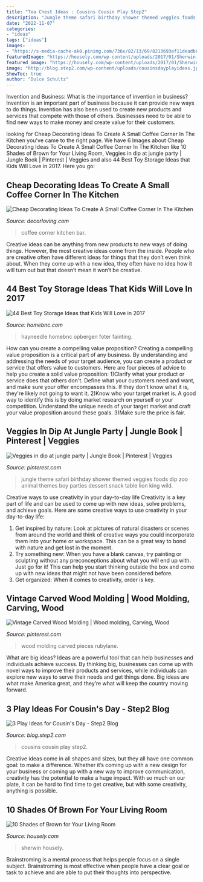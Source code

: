 ```yaml
---
title: "Tea Chest Ideas : Cousins Cousin Play Step2"
description: "Jungle theme safari birthday shower themed veggies foods dip zoo animal themes boy parties dessert snack table lion king wild"
date: "2022-11-07"
categories:
- "ideas"
tags: ["ideas"]
images:
- "https://s-media-cache-ak0.pinimg.com/736x/82/13/69/8213693ef11deadb8bbd3a987b24a7f1.jpg"
featuredImage: "https://housely.com/wp-content/uploads/2017/01/Sherwin-Williams-Tea-Chest-Living-Room.jpg"
featured_image: "https://housely.com/wp-content/uploads/2017/01/Sherwin-Williams-Tea-Chest-Living-Room.jpg"
image: "http://blog.step2.com/wp-content/uploads/cousinsdayplayideas.jpg"
ShowToc: true
author: "Dulce Schultz"
---
```



Invention and Business: What is the importance of invention in business?
Invention is an important part of business because it can provide new ways to do things. Invention has also been used to create new products and services that compete with those of others. Businesses need to be able to find new ways to make money and create value for their customers.

	

		
looking for Cheap Decorating Ideas To Create A Small Coffee Corner In The Kitchen you've came to the right page. We have 6 Images about Cheap Decorating Ideas To Create A Small Coffee Corner In The Kitchen like 10 Shades of Brown for Your Living Room, Veggies in dip at jungle party | Jungle Book | Pinterest | Veggies and also 44 Best Toy Storage Ideas that Kids Will Love in 2017. Here you go:
		
    
## Cheap Decorating Ideas To Create A Small Coffee Corner In The Kitchen

<img loading=lazy src="https://decorloving.com/wp-content/uploads/2020/02/Coffee-Corner-3-650x1024.jpg" onerror="this.onerror=null;this.src='https://tse4.mm.bing.net/th?id=OIP.dqpox778o9wl5JF7bH6NZwHaLq&amp;pid=15.1';" alt="Cheap Decorating Ideas To Create A Small Coffee Corner In The Kitchen">

_Source: decorloving.com_

>coffee corner kitchen bar. 

	

Creative ideas can be anything from new products to new ways of doing things. However, the most creative ideas come from the inside. People who are creative often have different ideas for things that they don’t even think about. When they come up with a new idea, they often have no idea how it will turn out but that doesn’t mean it won’t be creative.

    
## 44 Best Toy Storage Ideas That Kids Will Love In 2017

<img loading=lazy src="https://cdn.homebnc.com/homeimg/2016/03/09-the-royal-toy-box-toy-organizer-ideas-homebnc.jpg" onerror="this.onerror=null;this.src='https://tse4.mm.bing.net/th?id=OIP.i4j8tXkMQ6wU8yvqd89-6wHaHa&amp;pid=15.1';" alt="44 Best Toy Storage Ideas that Kids Will Love in 2017">

_Source: homebnc.com_

>hayneedle homebnc opbergen foter fainting. 

	

How can you create a compelling value proposition?
Creating a compelling value proposition is a critical part of any business. By understanding and addressing the needs of your target audience, you can create a product or service that offers value to customers. Here are four pieces of advice to help you create a solid value proposition:
1)Clarify what your product or service does that others don't. Define what your customers need and want, and make sure your offer encompasses this. If they don't know what it is, they're likely not going to want it.
2)Know who your target market is. A good way to identify this is by doing market research on yourself or your competition. Understand the unique needs of your target market and craft your value proposition around these goals.
3)Make sure the price is fair.

    
## Veggies In Dip At Jungle Party | Jungle Book | Pinterest | Veggies

<img loading=lazy src="https://s-media-cache-ak0.pinimg.com/736x/82/13/69/8213693ef11deadb8bbd3a987b24a7f1.jpg" onerror="this.onerror=null;this.src='https://tse2.mm.bing.net/th?id=OIP.7ltFMPKVLzBAA5_FKktiCwHaJ6&amp;pid=15.1';" alt="Veggies in dip at jungle party | Jungle Book | Pinterest | Veggies">

_Source: pinterest.com_

>jungle theme safari birthday shower themed veggies foods dip zoo animal themes boy parties dessert snack table lion king wild. 

	

Creative ways to use creativity in your day-to-day life
Creativity is a key part of life and can be used to come up with new ideas, solve problems, and achieve goals. Here are some creative ways to use creativity in your day-to-day life:
1. Get inspired by nature: Look at pictures of natural disasters or scenes from around the world and think of creative ways you could incorporate them into your home or workspace. This can be a great way to bond with nature and get lost in the moment.
2. Try something new: When you have a blank canvas, try painting or sculpting without any preconceptions about what you will end up with. Just go for it! This can help you start thinking outside the box and come up with new ideas that might not have been considered before.
3. Get organized: When it comes to creativity, order is key.

    
## Vintage Carved Wood Molding | Wood Molding, Carving, Wood

<img loading=lazy src="https://i.pinimg.com/736x/6f/32/be/6f32be3d6a0166b1ae7f674e6a850be4--wood-molding-moldings.jpg" onerror="this.onerror=null;this.src='https://tse2.mm.bing.net/th?id=OIP.Y3Mx9sauukMt3SEKd16lSAHaHa&amp;pid=15.1';" alt="Vintage Carved Wood Molding | Wood molding, Carving, Wood">

_Source: pinterest.com_

>wood molding carved pieces rubylane. 

	

What are big ideas?
Ideas are a powerful tool that can help businesses and individuals achieve success. By thinking big, businesses can come up with novel ways to improve their products and services, while individuals can explore new ways to serve their needs and get things done. Big ideas are what make America great, and they’re what will keep the country moving forward.

    
## 3 Play Ideas For Cousin&#039;s Day - Step2 Blog

<img loading=lazy src="http://blog.step2.com/wp-content/uploads/cousinsdayplayideas.jpg" onerror="this.onerror=null;this.src='https://tse1.mm.bing.net/th?id=OIP.ci8Vrs7CJzuU4MLor_q81AHaJ4&amp;pid=15.1';" alt="3 Play Ideas for Cousin&#039;s Day - Step2 Blog">

_Source: blog.step2.com_

>cousins cousin play step2. 

	

Creative ideas come in all shapes and sizes, but they all have one common goal: to make a difference. Whether it’s coming up with a new design for your business or coming up with a new way to improve communication, creativity has the potential to make a huge impact. With so much on our plate, it can be hard to find time to get creative, but with some creativity, anything is possible.

    
## 10 Shades Of Brown For Your Living Room

<img loading=lazy src="https://housely.com/wp-content/uploads/2017/01/Sherwin-Williams-Tea-Chest-Living-Room.jpg" onerror="this.onerror=null;this.src='https://tse2.mm.bing.net/th?id=OIP.n7nycZNAEJ48TgJuHzT1HgHaE8&amp;pid=15.1';" alt="10 Shades of Brown for Your Living Room">

_Source: housely.com_

>sherwin housely. 

	

Brainstroming is a mental process that helps people focus on a single subject. Brainstroming is most effective when people have a clear goal or task to achieve and are able to put their thoughts into perspective.

